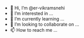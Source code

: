 - 👋 Hi, I’m @er-vikramsnehi
- 👀 I’m interested in ...
- 🌱 I’m currently learning ...
- 💞️ I’m looking to collaborate on ...
- 📫 How to reach me ...

<!---
er-vikramsnehi/er-vikramsnehi is a ✨ special ✨ repository because its `README.md` (this file) appears on your GitHub profile.
You can click the Preview link to take a look at your changes.
--->
